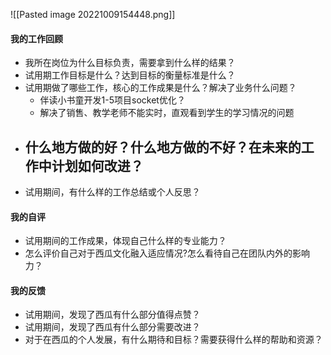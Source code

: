 

![[Pasted image 20221009154448.png]]


#### 我的工作回顾
- 我所在岗位为什么目标负责，需要拿到什么样的结果？
- 试用期工作目标是什么？达到目标的衡量标准是什么？
- 试用期做了哪些工作，核心的工作成果是什么？解决了业务什么问题？
	- 伴读小书童开发1-5项目socket优化？
	- 解决了销售、教学老师不能实时，直观看到学生的学习情况的问题
- 什么地方做的好？什么地方做的不好？在未来的工作中计划如何改进？
	- 
- 试用期间，有什么样的工作总结或个人反思？

#### 我的自评
- 试用期间的工作成果，体现自己什么样的专业能力？
- 怎么评价自己对于西瓜文化融入适应情况?怎么看待自己在团队内外的影响力？


#### 我的反馈
- 试用期间，发现了西瓜有什么部分值得点赞？
- 试用期间，发现了西瓜有什么部分需要改进？
- 对于在西瓜的个人发展，有什么期待和目标？需要获得什么样的帮助和资源？

